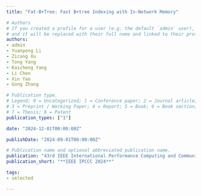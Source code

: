 ```yaml
---
title: "Fat-B+Tree: Fast B+tree Indexing with In-Network Memory"

# Authors
# If you created a profile for a user (e.g. the default `admin` user), write the username (folder name) here 
# and it will be replaced with their full name and linked to their profile.
authors:
- admin
- Yuanpeng Li
- Zicang Xu
- Tong Yang
- Kaicheng Yang
- Li Chen
- Xin Yao
- Gong Zhang

# Publication type.
# Legend: 0 = Uncategorized; 1 = Conference paper; 2 = Journal article;
# 3 = Preprint / Working Paper; 4 = Report; 5 = Book; 6 = Book section;
# 7 = Thesis; 8 = Patent
publication_types: ["1"]

date: "2024-12-01T00:00:00Z"

publishDate: "2024-09-01T00:00:00Z"

# Publication name and optional abbreviated publication name.
publication: "43rd IEEE International Performance Computing and Communications Conference"
publication_short: "**IEEE IPCCC 2024**"

tags:
- selected

---
```

